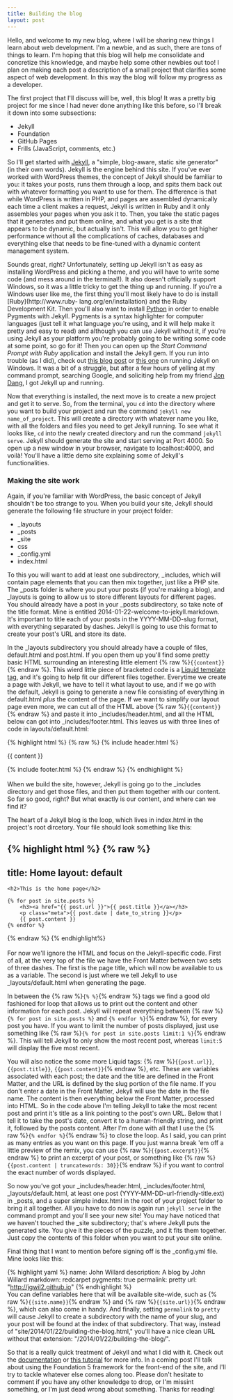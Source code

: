 ```yaml
---
title: Building the blog
layout: post
---
```


Hello, and welcome to my new blog, where I will be sharing new things I learn 
about web development. I'm a newbie, and as such, there are tons of things to 
learn. I'm hoping that this blog will help me consolidate and concretize this 
knowledge, and maybe help some other newbies out too! I plan on making each post 
a description of a small project that clarifies some aspect of web development. 
In this way the blog will follow my progress as a developer.

The first project that I'll discuss will be, well, this blog! It was a pretty 
big project for me since I had never done anything like this before, so I'll 
break it down into some subsections:

* Jekyll
* Foundation
* GitHub Pages
* Frills (JavaScript, comments, etc.)

So I'll get started with [Jekyll](http://jekyllrb.com/), a "simple, blog-aware, 
static site generator" (in their own words). Jekyll is the engine behind this 
site. If you've ever worked with WordPress themes, the concept of Jekyll should 
be familiar to you: it takes your posts, runs them through a loop, and spits 
them back out with whatever formatting you want to use for them. The difference 
is that while WordPress is written in PHP, and pages are assembled dynamically 
each time a client makes a request, Jekyll is written in Ruby and it only 
assembles your pages when you ask it to. Then, you take the static pages that it generates and put 
them online, and what you get is a site that appears to be dynamic, but actually 
isn't. This will allow you to get higher performance without all the 
complications of caches, databases and everything else that needs to be fine-tuned with a dynamic content management system.

Sounds great, right? Unfortunately, setting up Jekyll isn't as easy as installing WordPress and picking a theme, and you will have to write some code (and mess around in the terminal!). 
It also doesn't officially support Windows, so it was a little tricky to get the 
thing up and running. If you're a Windows user like me, the first thing you'll 
most likely have to do is install [Ruby](http://www.ruby-
lang.org/en/installation) and the Ruby Development Kit. Then you'll also want to 
install [Python](http://www.python.org/download/) in order to enable Pygments 
with Jekyll. Pygments is a syntax highlighter for computer languages (just tell it what language you're 
using, and it will help make it pretty and easy to read) and although you can use Jekyll without it, if you're using Jekyll as 
your platform you're probably going to be writing some code at some point, so go 
for it! Then you can open up the _Start Command Prompt with Ruby_ application 
and install the Jekyll gem. If you run into trouble (as I did), check out [this 
blog post](http://www.madhur.co.in/blog/2011/09/01/runningjekyllwindows.html) or 
[this one](http://yizeng.me/2013/05/10/setup-jekyll-on-windows/) on running 
Jekyll on Windows. It was a bit of a struggle, but after a few hours of yelling 
at my command prompt, searching Google, and soliciting help from my friend [Jon 
Dang](http://jondang.com/), I got Jekyll up and running.

Now that everything is installed, the next move is to create a new project and 
get it to serve. So, from the terminal, you `cd` into the directory where you 
want to build your project and run the command `jekyll new name_of_project`. 
This will create a directory with whatever name you like, with all the folders 
and files you need to get Jekyll running. To see what it looks like, `cd` 
into the newly created directory and run the command `jekyll serve`. Jekyll 
should generate the site and start serving at Port 4000. So open up a new window 
in your browser, navigate to localhost:4000, and voilà! You'll have a little 
demo site explaining some of Jekyll's functionalities.

### Making the site work

Again, if you're familiar with WordPress, the basic concept of Jekyll shouldn't be too strange to you. When you build your site, Jekyll should generate the following file structure in your project folder:

* _layouts
* _posts
* _site
* css
* _config.yml
* index.html

To this you will want to add at least one subdirectory, _includes, which will contain page elements that you can then mix together, just like a PHP site. The _posts folder is where you put your posts (if you're making a blog), and _layouts is going to allow us to store different layouts for different pages. You should already have a post in your _posts subdirectory, so take note of the title format. Mine is entitled 2014-01-22-welcome-to-jekyll.markdown. It's important to title each of your posts in the YYYY-MM-DD-slug format, with everything separated by dashes. Jekyll is going to use this format to create your post's URL and store its date.

In the _layouts subdirectory you should already have a couple of files, default.html and post.html. If you open them up you'll find some pretty basic HTML surrounding an interesting little element {% raw %}`{{content}}`{% endraw %}. This wierd little piece of bracketed code is a [Liquid template tag](http://liquidmarkup.org/), and it's going to help fit our different files together. Everytime we create a page with Jekyll, we have to tell it what layout to use, and if we go with the default, Jekyll is going to generate a new file consisting of everything in default.html *plus* the content of the page. If we want to simplify our layout page even more, we can cut all of the HTML above {% raw %}`{{content}}`{% endraw %} and paste it into _includes/header.html, and all the HTML below can got into _includes/footer.html. This leaves us with three lines of code in layouts/default.html:

{% highlight html %}
{% raw %}
{% include header.html %}

{{ content }}

{% include footer.html %}
{% endraw %}
{% endhighlight %}  
<br />
When we build the site, however, Jekyll is going go to the _includes directory and get those files, and then put them together with our content. So far so good, right? But what exactly is our content, and where can we find it?

The heart of a Jekyll blog is the loop, which lives in index.html in the project's root dircetory. Your file should look something like this:

{% highlight html %}
{% raw %}
---
title: Home
layout: default
---

	<h2>This is the home page</h2>

	{% for post in site.posts %}
		<h3><a href="{{ post.url }}">{{ post.title }}</a></h3>
		<p class="meta">{{ post.date | date_to_string }}</p>
		{{ post.content }}
	{% endfor %}
	
{% endraw %}
{% endhighlight%}  
<br />
For now we'll ignore the HTML and focus on the Jekyll-specific code. First of all, at the very top of the file we have the Front Matter between two sets of three dashes. The first is the page title, which will now be available to us as a variable. The second is just where we tell Jekyll to use _layouts/default.html when generating the page.

In between the {% raw %}`{% %}`{% endraw %} tags we find a good old fashioned for loop that allows us to print out the content and other information for each post. Jekyll will repeat everything between {% raw %}`{% for post in site.posts %}` and `{% endfor %}`{% endraw %}, for every post you have. If you want to limit the number of posts displayed, just use something like {% raw %}`{% for post in site.posts limit:1 %}`{% endraw %}. This will tell Jekyll to only show the most recent post, whereas `limit:5` will display the five most recent.

You will also notice the some more Liquid tags: {% raw %}`{{post.url}}`, `{{post.title}}`, `{{post.content}}`{% endraw %}, etc. These are variables associated with each post; the date and the title are defined in the Front Matter, and the URL is defined by the slug portion of the file name. If you don't enter a date in the Front Matter, Jekyll will use the date in the file name. The content is then everything below the Front Matter, processed into HTML. So in the code above I'm telling Jekyll to take the most recent post and print it's title as a link pointing to the post's own URL. Below that I tell it to take the post's date, convert it to a human-friendly string, and print it, followed by the posts content. After I'm done with all that I use the {% raw %}`{% endfor %}`{% endraw %} to close the loop. As I said, you can print as many entries as you want on this page. If you just wanna break 'em off a little preview of the remix, you can use {% raw %}`{{post.excerpt}}`{% endraw %} to print an excerpt of your post, or something like {% raw %}`{{post.content | truncatewords: 30}}`{% endraw %} if you want to control the exact number of words displayed.

So now you've got your _includes/header.html, _includes/footer.html, _layouts/default.html, at least one post (YYYY-MM-DD-url-friendly-title.ext) in _posts, and a super simple index.html in the root of your project folder to bring it all together. All you have to do now is again run `jekyll serve` in the command prompt and you'll see your new site! You may have noticed that we haven't touched the _site subdirectory; that's where Jekyll puts the generated site. You give it the pieces of the puzzle, and it fits them together. Just copy the contents of this folder when you want to put your site online.

Final thing that I want to mention before signing off is the _config.yml file. Mine looks like this:

{% highlight yaml %}
name: John Willard
description: A blog by John Willard
markdown: redcarpet
pygments: true
permalink: pretty
url: "http://jgwil2.github.io"
{% endhighlight %}
<br />
You can define variables here that will be available site-wide, such as {% raw %}`{{site.name}}`{% endraw %} and {% raw %}`{{site.url}}`{% endraw %}, which can also come in handy. And finally, setting `permalink` to `pretty` will cause Jekyll to create a subdirectory with the name of your slug, and your post will be found at the index of that subdirectory. That way, instead of "site/2014/01/22/building-the-blog.html," you'll have a nice clean URL without that extension: "/2014/01/22/building-the-blog/".

So that is a really quick treatment of Jekyll and what I did with it. Check out the [documentation](http://jekyllrb.com/docs/home/) or [this tutorial](https://learn.andrewmunsell.com/learn/jekyll-by-example/introduction) for more info. In a coming post I'll talk about using the Foundation 5 framework for the front-end of the site, and I'll try to tackle whatever else comes along too. Please don't hesitate to comment if you have any other knowledge to drop, or I'm missint something, or I'm just dead wrong about something. Thanks for reading!